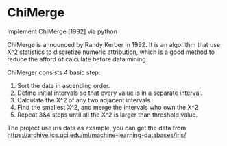 # ChiMerge
Implement ChiMerge [1992] via python

ChiMerge is announced by Randy Kerber in 1992. It is an algorithm that use X^2 statistics to discretize numeric attribution, which is a good method to reduce the afford of calculate before data mining.

ChiMerger consists 4 basic step:
1. Sort the data in ascending order.
2. Define initial intervals so that every value is in a separate interval.
3. Calculate the X^2 of any two adjacent intervals .
4. Find the smallest X^2, and merge the intervals who own the X^2
5. Repeat 3&4 steps until all the X^2 is larger than threshold value.

The project use iris data as example, you can get the data from https://archive.ics.uci.edu/ml/machine-learning-databases/iris/
